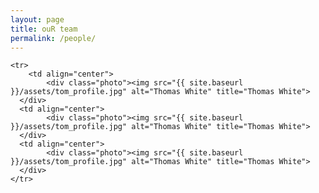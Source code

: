 ```yaml
---
layout: page
title: ouR team
permalink: /people/
---
```


<style>

.photo{
  float:right;
  max-width: 200px;
  min-width: 170px;
  max-height: 210px;
  min-height: 170;
  margin: 0.0em;
  padding: 0.0em;
  margin-left:0.1em;
  margin-right:0.0em;
}

.biotext {
    float:left;
    min-width: 200px;
    margin-left:0.1em;
    margin-right:0.0em;
}

</style>

<body>
<table width="100%" align="center">

    <tr> 
        <td align="center">
            <div class="photo"><img src="{{ site.baseurl }}/assets/tom_profile.jpg" alt="Thomas White" title="Thomas White">
      </div>
      <td align="center">
            <div class="photo"><img src="{{ site.baseurl }}/assets/tom_profile.jpg" alt="Thomas White" title="Thomas White">
      </div>
      <td align="center">
            <div class="photo"><img src="{{ site.baseurl }}/assets/tom_profile.jpg" alt="Thomas White" title="Thomas White">
      </div>
    </tr>

</table>
</body>



